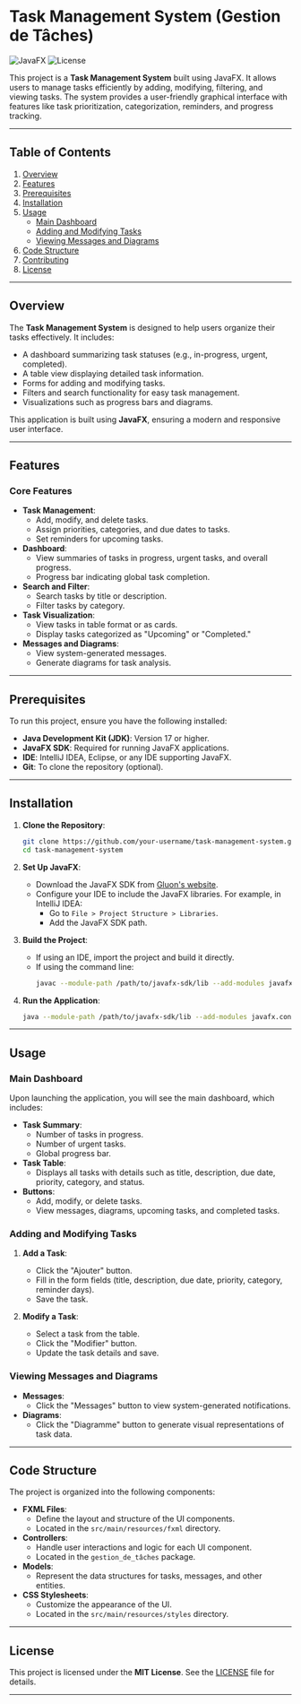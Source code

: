 

# Task Management System (Gestion de Tâches)

![JavaFX](https://img.shields.io/badge/JavaFX-17-blue) ![License](https://img.shields.io/badge/license-MIT-green)

This project is a **Task Management System** built using JavaFX. It allows users to manage tasks efficiently by adding, modifying, filtering, and viewing tasks. The system provides a user-friendly graphical interface with features like task prioritization, categorization, reminders, and progress tracking.

---

## Table of Contents

1. [Overview](#overview)
2. [Features](#features)
3. [Prerequisites](#prerequisites)
4. [Installation](#installation)
5. [Usage](#usage)
   - [Main Dashboard](#main-dashboard)
   - [Adding and Modifying Tasks](#adding-and-modifying-tasks)
   - [Viewing Messages and Diagrams](#viewing-messages-and-diagrams)
6. [Code Structure](#code-structure)
7. [Contributing](#contributing)
8. [License](#license)

---

## Overview

The **Task Management System** is designed to help users organize their tasks effectively. It includes:

- A dashboard summarizing task statuses (e.g., in-progress, urgent, completed).
- A table view displaying detailed task information.
- Forms for adding and modifying tasks.
- Filters and search functionality for easy task management.
- Visualizations such as progress bars and diagrams.

This application is built using **JavaFX**, ensuring a modern and responsive user interface.

---

## Features

### Core Features
- **Task Management**:
  - Add, modify, and delete tasks.
  - Assign priorities, categories, and due dates to tasks.
  - Set reminders for upcoming tasks.
- **Dashboard**:
  - View summaries of tasks in progress, urgent tasks, and overall progress.
  - Progress bar indicating global task completion.
- **Search and Filter**:
  - Search tasks by title or description.
  - Filter tasks by category.
- **Task Visualization**:
  - View tasks in table format or as cards.
  - Display tasks categorized as "Upcoming" or "Completed."
- **Messages and Diagrams**:
  - View system-generated messages.
  - Generate diagrams for task analysis.

---

## Prerequisites

To run this project, ensure you have the following installed:

- **Java Development Kit (JDK)**: Version 17 or higher.
- **JavaFX SDK**: Required for running JavaFX applications.
- **IDE**: IntelliJ IDEA, Eclipse, or any IDE supporting JavaFX.
- **Git**: To clone the repository (optional).

---

## Installation

1. **Clone the Repository**:
   ```bash
   git clone https://github.com/your-username/task-management-system.git
   cd task-management-system
   ```

2. **Set Up JavaFX**:
   - Download the JavaFX SDK from [Gluon's website](https://gluonhq.com/products/javafx/).
   - Configure your IDE to include the JavaFX libraries. For example, in IntelliJ IDEA:
     - Go to `File > Project Structure > Libraries`.
     - Add the JavaFX SDK path.

3. **Build the Project**:
   - If using an IDE, import the project and build it directly.
   - If using the command line:
     ```bash
     javac --module-path /path/to/javafx-sdk/lib --add-modules javafx.controls,javafx.fxml -d out src/**/*.java
     ```

4. **Run the Application**:
   ```bash
   java --module-path /path/to/javafx-sdk/lib --add-modules javafx.controls,javafx.fxml -cp out gestion_de_tâches.Main
   ```

---

## Usage

### Main Dashboard

Upon launching the application, you will see the main dashboard, which includes:
- **Task Summary**:
  - Number of tasks in progress.
  - Number of urgent tasks.
  - Global progress bar.
- **Task Table**:
  - Displays all tasks with details such as title, description, due date, priority, category, and status.
- **Buttons**:
  - Add, modify, or delete tasks.
  - View messages, diagrams, upcoming tasks, and completed tasks.

### Adding and Modifying Tasks

1. **Add a Task**:
   - Click the "Ajouter" button.
   - Fill in the form fields (title, description, due date, priority, category, reminder days).
   - Save the task.

2. **Modify a Task**:
   - Select a task from the table.
   - Click the "Modifier" button.
   - Update the task details and save.

### Viewing Messages and Diagrams

- **Messages**:
  - Click the "Messages" button to view system-generated notifications.
- **Diagrams**:
  - Click the "Diagramme" button to generate visual representations of task data.

---

## Code Structure

The project is organized into the following components:

- **FXML Files**:
  - Define the layout and structure of the UI components.
  - Located in the `src/main/resources/fxml` directory.
- **Controllers**:
  - Handle user interactions and logic for each UI component.
  - Located in the `gestion_de_tâches` package.
- **Models**:
  - Represent the data structures for tasks, messages, and other entities.
- **CSS Stylesheets**:
  - Customize the appearance of the UI.
  - Located in the `src/main/resources/styles` directory.


---

## License

This project is licensed under the **MIT License**. See the [LICENSE](LICENSE) file for details.

---

